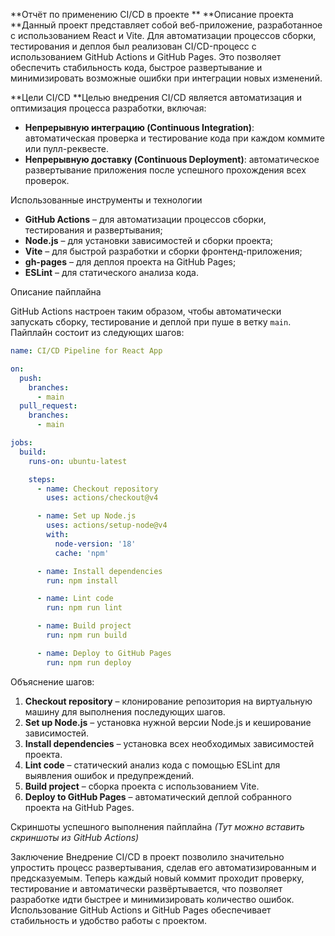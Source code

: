 **Отчёт по применению CI/CD в проекте
**
**Описание проекта
**Данный проект представляет собой веб-приложение, разработанное с использованием React и Vite. Для автоматизации процессов сборки, тестирования и деплоя был реализован CI/CD-процесс с использованием GitHub Actions и GitHub Pages. Это позволяет обеспечить стабильность кода, быстрое развертывание и минимизировать возможные ошибки при интеграции новых изменений.

**Цели CI/CD
**Целью внедрения CI/CD является автоматизация и оптимизация процесса разработки, включая:

- **Непрерывную интеграцию (Continuous Integration)**: автоматическая проверка и тестирование кода при каждом коммите или пулл-реквесте.
- **Непрерывную доставку (Continuous Deployment)**: автоматическое развертывание приложения после успешного прохождения всех проверок.

Использованные инструменты и технологии
- **GitHub Actions** – для автоматизации процессов сборки, тестирования и развертывания;
- **Node.js** – для установки зависимостей и сборки проекта;
- **Vite** – для быстрой разработки и сборки фронтенд-приложения;
- **gh-pages** – для деплоя проекта на GitHub Pages;
- **ESLint** – для статического анализа кода.

Описание пайплайна

GitHub Actions настроен таким образом, чтобы автоматически запускать сборку, тестирование и деплой при пуше в ветку `main`. Пайплайн состоит из следующих шагов:

```yaml
name: CI/CD Pipeline for React App

on:
  push:
    branches:
      - main
  pull_request:
    branches:
      - main

jobs:
  build:
    runs-on: ubuntu-latest

    steps:
      - name: Checkout repository
        uses: actions/checkout@v4

      - name: Set up Node.js
        uses: actions/setup-node@v4
        with:
          node-version: '18'
          cache: 'npm'

      - name: Install dependencies
        run: npm install

      - name: Lint code
        run: npm run lint

      - name: Build project
        run: npm run build

      - name: Deploy to GitHub Pages
        run: npm run deploy
```

Объяснение шагов:
1. **Checkout repository** – клонирование репозитория на виртуальную машину для выполнения последующих шагов.
2. **Set up Node.js** – установка нужной версии Node.js и кеширование зависимостей.
3. **Install dependencies** – установка всех необходимых зависимостей проекта.
4. **Lint code** – статический анализ кода с помощью ESLint для выявления ошибок и предупреждений.
5. **Build project** – сборка проекта с использованием Vite.
6. **Deploy to GitHub Pages** – автоматический деплой собранного проекта на GitHub Pages.

Скриншоты успешного выполнения пайплайна
*(Тут можно вставить скриншоты из GitHub Actions)*

Заключение
Внедрение CI/CD в проект позволило значительно упростить процесс развертывания, сделав его автоматизированным и предсказуемым. Теперь каждый новый коммит проходит проверку, тестирование и автоматически развёртывается, что позволяет разработке идти быстрее и минимизировать количество ошибок. Использование GitHub Actions и GitHub Pages обеспечивает стабильность и удобство работы с проектом.

